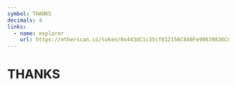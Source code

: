 ```yaml
---
symbol: THANKS
decimals: 4
links:
  - name: explorer
    url: https://etherscan.io/token/0x443dC1c35cf812156C840Fe90639836C8a7371b0
---
```


# THANKS
